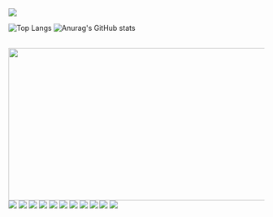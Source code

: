 <main style={{width: 100, display: flex}}>

<img src="https://capsule-render.vercel.app/api?type=wave&color=gradient&height=300&section=header&text=KMH&fontSize=90&animation=fadeIn" />
  
![Top Langs](https://github-readme-stats.vercel.app/api/top-langs/?username=MinhoKang)
![Anurag's GitHub stats](https://github-readme-stats.vercel.app/api?username=MinhoKang&icons=true)

<br/>
<a href="https://github.com/devxb/gitanimals">
<img
  src="https://render.gitanimals.org/farms/MinhoKang"
  width="600"
  height="300"
/>
</a>
<br/>

<div style={{display:flex}}>
<img src='https://img.shields.io/badge/HTML5-E34F26?style=for-the-badge&logo=html5&logoColor=white'/>
<img src='https://img.shields.io/badge/CSS-239120?&style=for-the-badge&logo=css3&logoColor=white'/>
<img src='https://img.shields.io/badge/JavaScript-F7DF1E?style=for-the-badge&logo=JavaScript&logoColor=white'/>
<img src='https://img.shields.io/badge/TypeScript-007ACC?style=for-the-badge&logo=typescript&logoColor=white'/>
<img src='https://img.shields.io/badge/CSS3-1572B6?style=for-the-badge&logo=css3&logoColor=white'/>
<img src='https://img.shields.io/badge/React-20232A?style=for-the-badge&logo=react&logoColor=61DAFB'/>
<img src='https://img.shields.io/badge/Tailwind_CSS-38B2AC?style=for-the-badge&logo=tailwind-css&logoColor=white'/>
<img src='https://img.shields.io/badge/Bootstrap-563D7C?style=for-the-badge&logo=bootstrap&logoColor=white'/>
<img src='https://img.shields.io/badge/styled--components-DB7093?style=for-the-badge&logo=styled-components&logoColor=white'/>
<img src='https://img.shields.io/badge/Next.js-000?logo=nextdotjs&logoColor=fff&style=for-the-badge'/>
<img src='https://img.shields.io/badge/React_Router-CA4245?style=for-the-badge&logo=react-router&logoColor=white'/>
</div>
</main>

